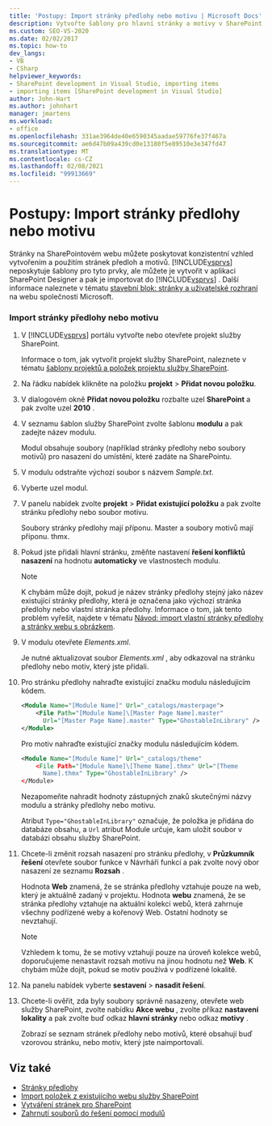 ```yaml
---
title: 'Postupy: Import stránky předlohy nebo motivu | Microsoft Docs'
description: Vytvořte šablony pro hlavní stránky a motivy v SharePoint designeru a pak je importujte do sady Visual Studio, aby stránky na SharePointovém webu měly konzistentní vzhled.
ms.custom: SEO-VS-2020
ms.date: 02/02/2017
ms.topic: how-to
dev_langs:
- VB
- CSharp
helpviewer_keywords:
- SharePoint development in Visual Studio, importing items
- importing items [SharePoint development in Visual Studio]
author: John-Hart
ms.author: johnhart
manager: jmartens
ms.workload:
- office
ms.openlocfilehash: 331ae3964de40e6590345aadae59776fe37f467a
ms.sourcegitcommit: ae6d47b09a439cd0e13180f5e89510e3e347fd47
ms.translationtype: MT
ms.contentlocale: cs-CZ
ms.lasthandoff: 02/08/2021
ms.locfileid: "99913669"
---
```

# <a name="how-to-import-a-master-page-or-theme"></a>Postupy: Import stránky předlohy nebo motivu
  Stránky na SharePointovém webu můžete poskytovat konzistentní vzhled vytvořením a použitím stránek předloh a motivů. [!INCLUDE[vsprvs](../sharepoint/includes/vsprvs-md.md)] neposkytuje šablony pro tyto prvky, ale můžete je vytvořit v aplikaci SharePoint Designer a pak je importovat do [!INCLUDE[vsprvs](../sharepoint/includes/vsprvs-md.md)] . Další informace naleznete v tématu [stavební blok: stránky a uživatelské rozhraní](/previous-versions/office/developer/sharepoint-2010/ee539040(v=office.14)) na webu společnosti Microsoft.

### <a name="to-import-a-master-page-or-theme"></a>Import stránky předlohy nebo motivu

1. V [!INCLUDE[vsprvs](../sharepoint/includes/vsprvs-md.md)] portálu vytvořte nebo otevřete projekt služby SharePoint.

     Informace o tom, jak vytvořit projekt služby SharePoint, naleznete v tématu [šablony projektů a položek projektu služby SharePoint](../sharepoint/sharepoint-project-and-project-item-templates.md).

2. Na řádku nabídek klikněte na položku **projekt**  >  **Přidat novou položku**.

3. V dialogovém okně **Přidat novou položku** rozbalte uzel **SharePoint** a pak zvolte uzel **2010** .

4. V seznamu šablon služby SharePoint zvolte šablonu **modulu** a pak zadejte název modulu.

     Modul obsahuje soubory (například stránky předlohy nebo soubory motivů) pro nasazení do umístění, které zadáte na SharePointu.

5. V modulu odstraňte výchozí soubor s názvem *Sample.txt*.

6. Vyberte uzel modul.

7. V panelu nabídek zvolte **projekt**  >  **Přidat existující položku** a pak zvolte stránku předlohy nebo soubor motivu.

     Soubory stránky předlohy mají příponu. Master a soubory motivů mají příponu. thmx.

8. Pokud jste přidali hlavní stránku, změňte nastavení **řešení konfliktů nasazení** na hodnotu **automaticky** ve vlastnostech modulu.

    > [!NOTE]
    > K chybám může dojít, pokud je název stránky předlohy stejný jako název existující stránky předlohy, která je označena jako výchozí stránka předlohy nebo vlastní stránka předlohy. Informace o tom, jak tento problém vyřešit, najdete v tématu [Návod: import vlastní stránky předlohy a stránky webu s obrázkem](../sharepoint/walkthrough-import-a-custom-master-page-and-site-page-with-an-image.md).

9. V modulu otevřete *Elements.xml*.

     Je nutné aktualizovat soubor *Elements.xml* , aby odkazoval na stránku předlohy nebo motiv, který jste přidali.

10. Pro stránku předlohy nahraďte existující značku modulu následujícím kódem.

    ```xml
    <Module Name="[Module Name]" Url="_catalogs/masterpage">
        <File Path="[Module Name]\[Master Page Name].master"
          Url="[Master Page Name].master" Type="GhostableInLibrary" />
    </Module>
    ```

     Pro motiv nahraďte existující značky modulu následujícím kódem.

    ```xml
    <Module Name="[Module Name]" Url="_catalogs/theme"
        <File Path="[Module Name]\[Theme Name].thmx" Url="[Theme
          Name].thmx" Type="GhostableInLibrary" />
    </Module>
    ```

     Nezapomeňte nahradit hodnoty zástupných znaků skutečnými názvy modulu a stránky předlohy nebo motivu.

     Atribut `Type="GhostableInLibrary"` označuje, že položka je přidána do databáze obsahu, a `Url` atribut Module určuje, kam uložit soubor v databázi obsahu služby SharePoint.

11. Chcete-li změnit rozsah nasazení pro stránku předlohy, v **Průzkumník řešení** otevřete soubor funkce v Návrháři funkcí a pak zvolte nový obor nasazení ze seznamu **Rozsah** .

     Hodnota **Web** znamená, že se stránka předlohy vztahuje pouze na web, který je aktuálně zadaný v projektu. Hodnota **webu** znamená, že se stránka předlohy vztahuje na aktuální kolekci webů, která zahrnuje všechny podřízené weby a kořenový Web. Ostatní hodnoty se nevztahují.

    > [!NOTE]
    > Vzhledem k tomu, že se motivy vztahují pouze na úroveň kolekce webů, doporučujeme nenastavit rozsah motivu na jinou hodnotu než **Web**. K chybám může dojít, pokud se motiv používá v podřízené lokalitě.

12. Na panelu nabídek vyberte **sestavení**  >  **nasadit řešení**.

13. Chcete-li ověřit, zda byly soubory správně nasazeny, otevřete web služby SharePoint, zvolte nabídku **Akce webu** , zvolte příkaz **nastavení lokality** a pak zvolte buď odkaz **hlavní stránky** nebo odkaz **motivy** .

     Zobrazí se seznam stránek předlohy nebo motivů, které obsahují buď vzorovou stránku, nebo motiv, který jste naimportovali.

## <a name="see-also"></a>Viz také
- [Stránky předlohy](/previous-versions/office/developer/sharepoint-2010/ms443795(v=office.14))
- [Import položek z existujícího webu služby SharePoint](../sharepoint/importing-items-from-an-existing-sharepoint-site.md)
- [Vytváření stránek pro SharePoint](../sharepoint/creating-pages-for-sharepoint.md)
- [Zahrnutí souborů do řešení pomocí modulů](../sharepoint/using-modules-to-include-files-in-the-solution.md)
